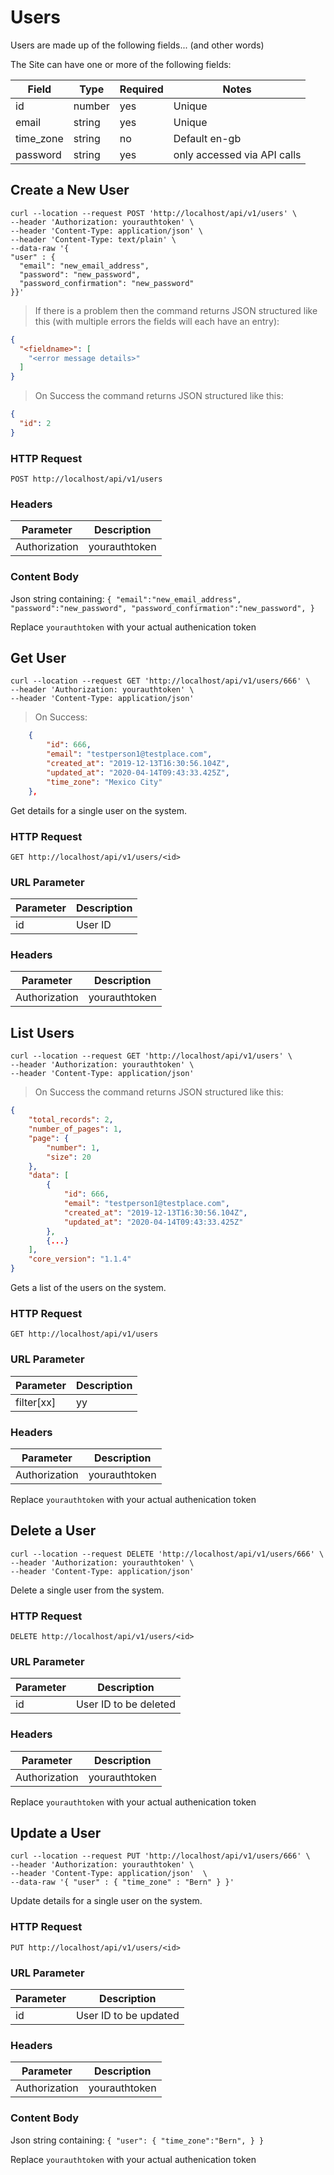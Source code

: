 # Users

Users are made up of the following fields... (and other words)

The Site can have one or more of the following fields:

Field | Type | Required | Notes
----- | ---- | -------- | -----
id  | number | yes | Unique
email | string | yes | Unique
time_zone | string | no | Default en-gb
password | string | yes | only accessed via API calls

[//]:#(*****************************************************************************)

## Create a New User

```shell
curl --location --request POST 'http://localhost/api/v1/users' \
--header 'Authorization: yourauthtoken' \
--header 'Content-Type: application/json' \
--header 'Content-Type: text/plain' \
--data-raw '{
"user" : {
  "email": "new_email_address",
  "password": "new_password",
  "password_confirmation": "new_password"
}}'
```

> If there is a problem then the command returns JSON structured like this (with multiple errors the fields will each have an entry):

```json
{
  "<fieldname>": [
  	"<error message details>"
  ]
}
```

> On Success the command returns JSON structured like this:

```json
{
  "id": 2
}
```

### HTTP Request

`POST http://localhost/api/v1/users`

### Headers

Parameter | Description
--------- | -----------
Authorization | yourauthtoken

### Content Body

Json string containing:
`
	{
		"email":"new_email_address",
		"password":"new_password",
		"password_confirmation":"new_password",
	}
`

<aside class="notice">Replace <code>yourauthtoken</code> with your actual authenication token</aside>



[//]:#(*****************************************************************************)

## Get User

```shell
curl --location --request GET 'http://localhost/api/v1/users/666' \
--header 'Authorization: yourauthtoken' \
--header 'Content-Type: application/json'
```

> On Success:

```json
    {
        "id": 666,
        "email": "testperson1@testplace.com",
        "created_at": "2019-12-13T16:30:56.104Z",
        "updated_at": "2020-04-14T09:43:33.425Z",
        "time_zone": "Mexico City"
    },
```

Get details for a single user on the system.

### HTTP Request

`GET http://localhost/api/v1/users/<id>`

### URL Parameter

Parameter | Description
--------- | -----------
id | User ID

### Headers

Parameter | Description
--------- | -----------
Authorization | yourauthtoken



[//]:#(*****************************************************************************)

## List Users

```shell
curl --location --request GET 'http://localhost/api/v1/users' \
--header 'Authorization: yourauthtoken' \
--header 'Content-Type: application/json'
```

> On Success the command returns JSON structured like this:

```json
{
    "total_records": 2,
    "number_of_pages": 1,
    "page": {
        "number": 1,
        "size": 20
    },
    "data": [
        {
            "id": 666,
            "email": "testperson1@testplace.com",
            "created_at": "2019-12-13T16:30:56.104Z",
            "updated_at": "2020-04-14T09:43:33.425Z"
        },
        {...}
    ],
    "core_version": "1.1.4"
}
```

Gets a list of the users on the system.

### HTTP Request

`GET http://localhost/api/v1/users`

### URL Parameter

Parameter | Description
--------- | -----------
filter[xx] | yy

### Headers

Parameter | Description
--------- | -----------
Authorization | yourauthtoken

<aside class="notice">Replace <code>yourauthtoken</code> with your actual authenication token</aside>





[//]:#(*****************************************************************************)

## Delete a User

```shell
curl --location --request DELETE 'http://localhost/api/v1/users/666' \
--header 'Authorization: yourauthtoken' \
--header 'Content-Type: application/json'
```

Delete a single user from the system.

### HTTP Request

`DELETE http://localhost/api/v1/users/<id>`

### URL Parameter

Parameter | Description
--------- | -----------
id | User ID to be deleted

### Headers

Parameter | Description
--------- | -----------
Authorization | yourauthtoken

<aside class="notice">Replace <code>yourauthtoken</code> with your actual authenication token</aside>


[//]:#(*****************************************************************************)

## Update a User

```shell
curl --location --request PUT 'http://localhost/api/v1/users/666' \
--header 'Authorization: yourauthtoken' \
--header 'Content-Type: application/json'  \
--data-raw '{ "user" : { "time_zone" : "Bern" } }'
```

Update details for a single user on the system.

### HTTP Request

`PUT http://localhost/api/v1/users/<id>`

### URL Parameter

Parameter | Description
--------- | -----------
id | User ID to be updated

### Headers

Parameter | Description
--------- | -----------
Authorization | yourauthtoken

### Content Body

Json string containing:
`
	{
		"user": {
			"time_zone":"Bern",
		}
	}
`

<aside class="notice">Replace <code>yourauthtoken</code> with your actual authenication token</aside>
